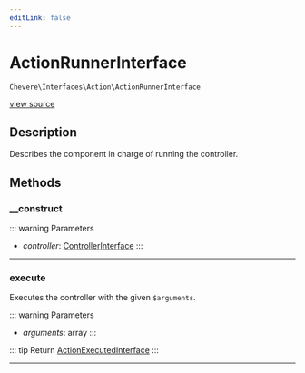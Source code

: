 ```yaml
---
editLink: false
---
```


# ActionRunnerInterface

`Chevere\Interfaces\Action\ActionRunnerInterface`

[view source](https://github.com/chevere/chevere/blob/main/src/Chevere/Interfaces/Action/ActionRunnerInterface.php)

## Description

Describes the component in charge of running the controller.

## Methods

### __construct

::: warning Parameters
- *controller*: [ControllerInterface](./ControllerInterface.md)
:::

---

### execute

Executes the controller with the given `$arguments`.

::: warning Parameters
- *arguments*: array
:::

::: tip Return
[ActionExecutedInterface](./ActionExecutedInterface.md)
:::

---
